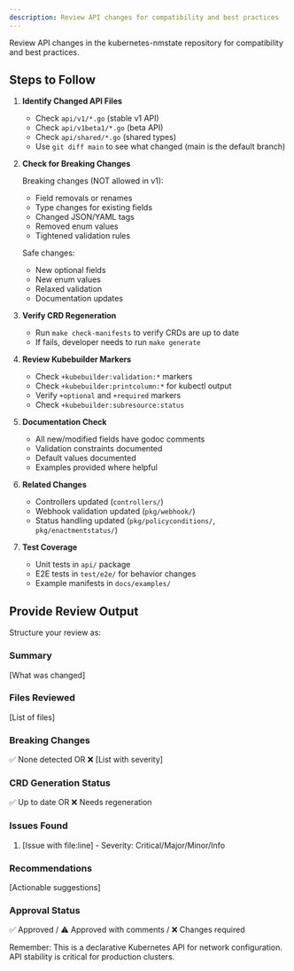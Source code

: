 ```yaml
---
description: Review API changes for compatibility and best practices
---
```


Review API changes in the kubernetes-nmstate repository for compatibility and best practices.

## Steps to Follow

1. **Identify Changed API Files**
   - Check `api/v1/*.go` (stable v1 API)
   - Check `api/v1beta1/*.go` (beta API)
   - Check `api/shared/*.go` (shared types)
   - Use `git diff main` to see what changed (main is the default branch)

2. **Check for Breaking Changes**

   Breaking changes (NOT allowed in v1):
   - Field removals or renames
   - Type changes for existing fields
   - Changed JSON/YAML tags
   - Removed enum values
   - Tightened validation rules

   Safe changes:
   - New optional fields
   - New enum values
   - Relaxed validation
   - Documentation updates

3. **Verify CRD Regeneration**
   - Run `make check-manifests` to verify CRDs are up to date
   - If fails, developer needs to run `make generate`

4. **Review Kubebuilder Markers**
   - Check `+kubebuilder:validation:*` markers
   - Check `+kubebuilder:printcolumn:*` for kubectl output
   - Verify `+optional` and `+required` markers
   - Check `+kubebuilder:subresource:status`

5. **Documentation Check**
   - All new/modified fields have godoc comments
   - Validation constraints documented
   - Default values documented
   - Examples provided where helpful

6. **Related Changes**
   - Controllers updated (`controllers/`)
   - Webhook validation updated (`pkg/webhook/`)
   - Status handling updated (`pkg/policyconditions/`, `pkg/enactmentstatus/`)

7. **Test Coverage**
   - Unit tests in `api/` package
   - E2E tests in `test/e2e/` for behavior changes
   - Example manifests in `docs/examples/`

## Provide Review Output

Structure your review as:

### Summary
[What was changed]

### Files Reviewed
[List of files]

### Breaking Changes
✅ None detected OR ❌ [List with severity]

### CRD Generation Status
✅ Up to date OR ❌ Needs regeneration

### Issues Found
1. [Issue with file:line] - Severity: Critical/Major/Minor/Info

### Recommendations
[Actionable suggestions]

### Approval Status
✅ Approved / ⚠️ Approved with comments / ❌ Changes required

Remember: This is a declarative Kubernetes API for network configuration. API stability is critical for production clusters.
